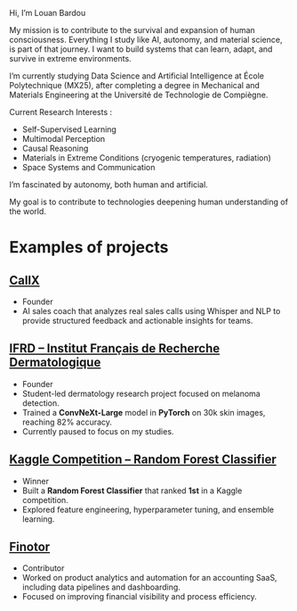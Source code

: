 Hi, I’m Louan Bardou

My mission is to contribute to the survival and expansion of human consciousness. Everything I study like AI, autonomy, and material science, is part of that journey. I want to build systems that can learn, adapt, and survive in extreme environments.

I’m currently studying Data Science and Artificial Intelligence at École Polytechnique (MX25), after completing a degree in Mechanical and Materials Engineering at the Université de Technologie de Compiègne.

Current Research Interests :

- Self-Supervised Learning
- Multimodal Perception
- Causal Reasoning
- Materials in Extreme Conditions (cryogenic temperatures, radiation)
- Space Systems and Communication

I’m fascinated by autonomy, both human and artificial.

My goal is to contribute to technologies deepening human understanding of the world.

# Examples of projects

## [CallX](https://callx.fr)
- Founder
- AI sales coach that analyzes real sales calls using Whisper and NLP to provide structured feedback and actionable insights for teams.   

## [IFRD – Institut Français de Recherche Dermatologique](https://ifrd.fr)
- Founder 
- Student-led dermatology research project focused on melanoma detection.  
- Trained a **ConvNeXt-Large** model in **PyTorch** on 30k skin images, reaching 82% accuracy.  
- Currently paused to focus on my studies.  

## [Kaggle Competition – Random Forest Classifier](https://www.kaggle.com/competitions/dsaib-2025-forest-cover-type/leaderboard)
- Winner
- Built a **Random Forest Classifier** that ranked **1st** in a Kaggle competition.  
- Explored feature engineering, hyperparameter tuning, and ensemble learning.  

## [Finotor](https://finotor.com)
- Contributor 
- Worked on product analytics and automation for an accounting SaaS, including data pipelines and dashboarding.  
- Focused on improving financial visibility and process efficiency.
